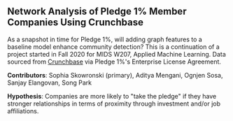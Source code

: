 ## Network Analysis of Pledge 1% Member Companies Using Crunchbase

As a snapshot in time for Pledge 1%, will adding graph features to a baseline model enhance community detection? This is a continuation of a project started in Fall 2020 for MIDS W207, Applied Machine Learning. Data sourced from [Crunchbase](https://crunchbase.com) via Pledge 1%'s Enterprise License Agreement.

**Contributors**: Sophia Skowronski (primary), Aditya Mengani, Ognjen Sosa, Sanjay Elangovan, Song Park

**Hypothesis**: Companies are more likely to "take the pledge" if they have stronger relationships in terms of proximity through investment and/or job affiliations.
